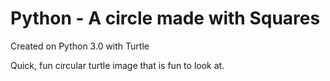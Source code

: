 # Python - A circle made with Squares

Created on Python 3.0 with Turtle

Quick, fun circular turtle image that is fun to look at.

